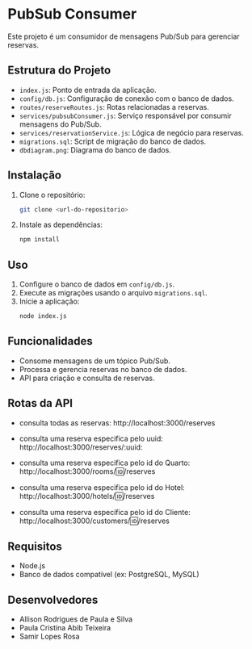# PubSub Consumer

Este projeto é um consumidor de mensagens Pub/Sub para gerenciar reservas.

## Estrutura do Projeto

- `index.js`: Ponto de entrada da aplicação.
- `config/db.js`: Configuração de conexão com o banco de dados.
- `routes/reserveRoutes.js`: Rotas relacionadas a reservas.
- `services/pubsubConsumer.js`: Serviço responsável por consumir mensagens do Pub/Sub.
- `services/reservationService.js`: Lógica de negócio para reservas.
- `migrations.sql`: Script de migração do banco de dados.
- `dbdiagram.png`: Diagrama do banco de dados.

## Instalação

1. Clone o repositório:
   ```sh
   git clone <url-do-repositorio>
   ```
2. Instale as dependências:
   ```sh
   npm install
   ```

## Uso

1. Configure o banco de dados em `config/db.js`.
2. Execute as migrações usando o arquivo `migrations.sql`.
3. Inicie a aplicação:
   ```sh
   node index.js
   ```

## Funcionalidades

- Consome mensagens de um tópico Pub/Sub.
- Processa e gerencia reservas no banco de dados.
- API para criação e consulta de reservas.

## Rotas da API

- consulta todas as reservas:
http://localhost:3000/reserves

- consulta uma reserva especifica pelo uuid:
http://localhost:3000/reserves/:uuid:

- consulta uma reserva especifica pelo id do Quarto:
http://localhost:3000/rooms/:id:/reserves

- consulta uma reserva especifica pelo id do Hotel:
http://localhost:3000/hotels/:id:/reserves

- consulta uma reserva especifica pelo id do Cliente:
http://localhost:3000/customers/:id:/reserves

## Requisitos

- Node.js
- Banco de dados compatível (ex: PostgreSQL, MySQL)

## Desenvolvedores

- Allison Rodrigues de Paula e Silva
- Paula Cristina Abib Teixeira
- Samir Lopes Rosa


